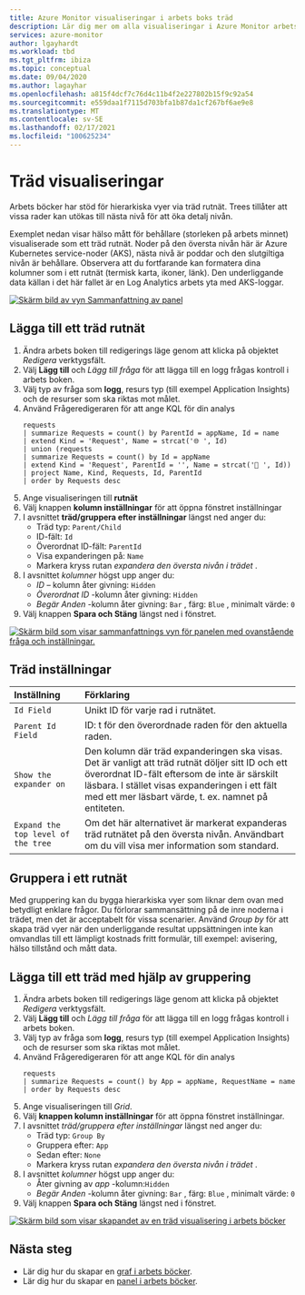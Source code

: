 ```yaml
---
title: Azure Monitor visualiseringar i arbets boks träd
description: Lär dig mer om alla visualiseringar i Azure Monitor arbets bok träd.
services: azure-monitor
author: lgayhardt
ms.workload: tbd
ms.tgt_pltfrm: ibiza
ms.topic: conceptual
ms.date: 09/04/2020
ms.author: lagayhar
ms.openlocfilehash: a815f4dcf7c76d4c11b4f2e227802b15f9c92a54
ms.sourcegitcommit: e559daa1f7115d703bfa1b87da1cf267bf6ae9e8
ms.translationtype: MT
ms.contentlocale: sv-SE
ms.lasthandoff: 02/17/2021
ms.locfileid: "100625234"
---
```

# <a name="tree-visualizations"></a>Träd visualiseringar

Arbets böcker har stöd för hierarkiska vyer via träd rutnät. Trees tillåter att vissa rader kan utökas till nästa nivå för att öka detalj nivån.

Exemplet nedan visar hälso mått för behållare (storleken på arbets minnet) visualiserade som ett träd rutnät. Noder på den översta nivån här är Azure Kubernetes service-noder (AKS), nästa nivå är poddar och den slutgiltiga nivån är behållare. Observera att du fortfarande kan formatera dina kolumner som i ett rutnät (termisk karta, ikoner, länk). Den underliggande data källan i det här fallet är en Log Analytics arbets yta med AKS-loggar.

[![Skärm bild av vyn Sammanfattning av panel](./media/workbooks-tree-visualizations/trees.png)](./media/workbooks-tree-visualizations/trees.png#lightbox)

## <a name="adding-a-tree-grid"></a>Lägga till ett träd rutnät
1. Ändra arbets boken till redigerings läge genom att klicka på objektet _Redigera_ verktygsfält.
2. Välj **Lägg till** och *Lägg till fråga* för att lägga till en logg frågas kontroll i arbets boken.
3. Välj typ av fråga som **logg**, resurs typ (till exempel Application Insights) och de resurser som ska riktas mot målet.
4. Använd Frågeredigeraren för att ange KQL för din analys
    ```kusto
    requests
    | summarize Requests = count() by ParentId = appName, Id = name
    | extend Kind = 'Request', Name = strcat('🌐 ', Id)
    | union (requests
    | summarize Requests = count() by Id = appName
    | extend Kind = 'Request', ParentId = '', Name = strcat('📱 ', Id))
    | project Name, Kind, Requests, Id, ParentId
    | order by Requests desc
    ```
5. Ange visualiseringen till **rutnät**
6. Välj knappen **kolumn inställningar** för att öppna fönstret inställningar
7. I avsnittet **träd/gruppera efter inställningar** längst ned anger du:
    * Träd typ: `Parent/Child`
    * ID-fält: `Id`
    * Överordnat ID-fält: `ParentId`
    * Visa expanderingen på: `Name`
    * Markera kryss rutan *expandera den översta nivån i trädet* .
8. I avsnittet _kolumner_ högst upp anger du:
    * _ID_ – kolumn åter givning: `Hidden`
    * _Överordnat ID_ -kolumn åter givning: `Hidden`
    * _Begär Anden_ -kolumn åter givning: `Bar` , färg: `Blue` , minimalt värde: `0`
9. Välj knappen **Spara och Stäng** längst ned i fönstret.

[![Skärm bild som visar sammanfattnings vyn för panelen med ovanstående fråga och inställningar.](./media/workbooks-tree-visualizations/tree-settings.png)](./media/workbooks-tree-visualizations/tree-settings.png#lightbox)

## <a name="tree-settings"></a>Träd inställningar

| Inställning | Förklaring |
|:------------- |:-------------|
| `Id Field` | Unikt ID för varje rad i rutnätet. |
| `Parent Id Field` | ID: t för den överordnade raden för den aktuella raden. |
| `Show the expander on` | Den kolumn där träd expanderingen ska visas. Det är vanligt att träd rutnät döljer sitt ID och ett överordnat ID-fält eftersom de inte är särskilt läsbara. I stället visas expanderingen i ett fält med ett mer läsbart värde, t. ex. namnet på entiteten. |
| `Expand the top level of the tree` | Om det här alternativet är markerat expanderas träd rutnätet på den översta nivån. Användbart om du vill visa mer information som standard. |

## <a name="grouping-in-a-grid"></a>Gruppera i ett rutnät

Med gruppering kan du bygga hierarkiska vyer som liknar dem ovan med betydligt enklare frågor. Du förlorar sammansättning på de inre noderna i trädet, men det är acceptabelt för vissa scenarier. Använd *Group by* för att skapa träd vyer när den underliggande resultat uppsättningen inte kan omvandlas till ett lämpligt kostnads fritt formulär, till exempel: avisering, hälso tillstånd och mått data.

## <a name="adding-a-tree-using-grouping"></a>Lägga till ett träd med hjälp av gruppering

1. Ändra arbets boken till redigerings läge genom att klicka på objektet _Redigera_ verktygsfält.
2. Välj **Lägg till** och *Lägg till fråga* för att lägga till en logg frågas kontroll i arbets boken.
3. Välj typ av fråga som **logg**, resurs typ (till exempel Application Insights) och de resurser som ska riktas mot målet.
4. Använd Frågeredigeraren för att ange KQL för din analys
    ```kusto
    requests
    | summarize Requests = count() by App = appName, RequestName = name
    | order by Requests desc
    ```
1. Ange visualiseringen till *Grid*.
2. Välj **knappen kolumn inställningar** för att öppna fönstret inställningar.
3. I avsnittet *träd/gruppera efter inställningar* längst ned anger du:
    * Träd typ: `Group By`
    * Gruppera efter: `App`
    * Sedan efter: `None`
    * Markera kryss rutan *expandera den översta nivån i trädet* .
4. I avsnittet *kolumner* högst upp anger du:
    * Åter givning av *app* -kolumn:`Hidden`
    * *Begär Anden* -kolumn åter givning: `Bar` , färg: `Blue` , minimalt värde: `0`
5. Välj knappen **Spara och Stäng** längst ned i fönstret.

[![Skärm bild som visar skapandet av en träd visualisering i arbets böcker](./media/workbooks-tree-visualizations/tree-group-create.png)](./media/workbooks-tree-visualizations/tree-group-create.png#lightbox)

## <a name="next-steps"></a>Nästa steg

* Lär dig hur du skapar en [graf i arbets böcker](workbooks-graph-visualizations.md).
* Lär dig hur du skapar en [panel i arbets böcker](workbooks-tile-visualizations.md).
